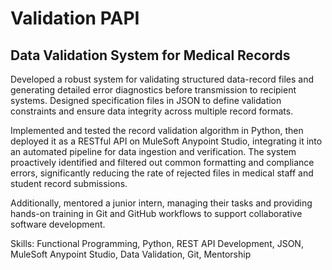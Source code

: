 # Validation PAPI

## Data Validation System for Medical Records

Developed a robust system for validating structured data-record files and generating detailed error diagnostics before transmission to recipient systems. Designed specification files in JSON to define validation constraints and ensure data integrity across multiple record formats.

Implemented and tested the record validation algorithm in Python, then deployed it as a RESTful API on MuleSoft Anypoint Studio, integrating it into an automated pipeline for data ingestion and verification. The system proactively identified and filtered out common formatting and compliance errors, significantly reducing the rate of rejected files in medical staff and student record submissions.

Additionally, mentored a junior intern, managing their tasks and providing hands-on training in Git and GitHub workflows to support collaborative software development.

Skills: Functional Programming, Python, REST API Development, JSON, MuleSoft Anypoint Studio, Data Validation, Git, Mentorship